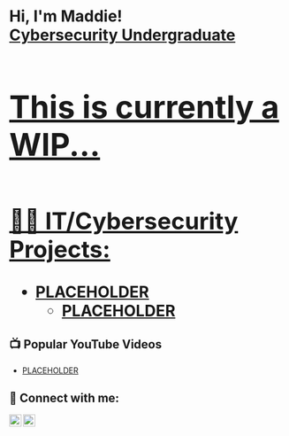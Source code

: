 <h1>Hi, I'm Maddie! <br/><a href="https://github.com/Z3TTABYT3">Cybersecurity Undergraduate</a><a href="https://www.linkedin.com/in/matthew-m-motley/"><h1>

<h1> This is currently a WIP...<h1>
<h2>👨‍💻 IT/Cybersecurity Projects:</h2>

- <b>PLACEHOLDER</b>
  - [PLACEHOLDER](https://github.com/joshmadakor1/Algorithms-Practice)

<h2>📺 Popular YouTube Videos</h2>

- [PLACEHOLDER](https://www.youtube.com/watch?v=a83ASGn_V_s)

<h2> 🤳 Connect with me:</h2>

[<img align="left" alt="JoshMadakor | YouTube" width="22px" src="https://cdn.jsdelivr.net/npm/simple-icons@v3/icons/youtube.svg" />][youtube]
[<img align="left" alt="JoshMadakor | LinkedIn" width="22px" src="https://cdn.jsdelivr.net/npm/simple-icons@v3/icons/linkedin.svg" />][linkedin]

[youtube]: https://www.youtube.com/@z3ttabyte
[linkedin]: https://linkedin.com/in/matthew-m-motley

<!--
**Z3TTABYT3/Z3TTABYT3** is a ✨ _special_ ✨ repository because its `README.md` (this file) appears on your GitHub profile.

Here are some ideas to get you started:

- 🔭 I’m currently working on ...
- 🌱 I’m currently learning ...
- 👯 I’m looking to collaborate on ...
- 🤔 I’m looking for help with ...
- 💬 Ask me about ...
- 📫 How to reach me: ...
- 😄 Pronouns: ...
- ⚡ Fun fact: ...
-->
